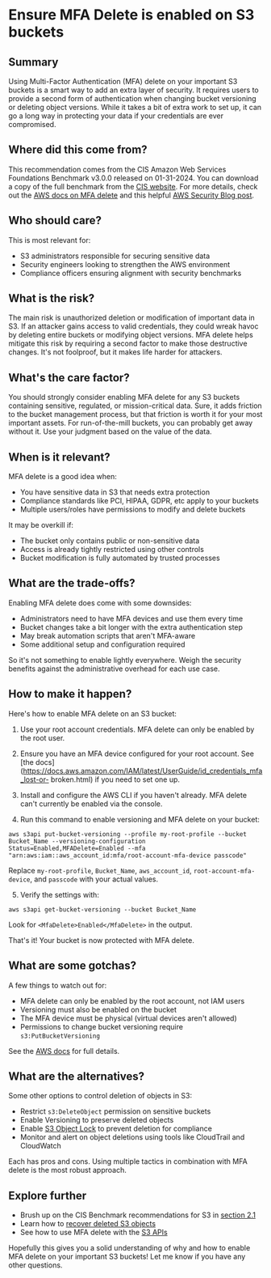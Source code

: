 # Ensure MFA Delete is enabled on S3 buckets

## Summary
Using Multi-Factor Authentication (MFA) delete on your important S3 buckets is a smart way to add an extra layer of security. It requires users to provide a second form of authentication when changing bucket versioning or deleting object versions. While it takes a bit of extra work to set up, it can go a long way in protecting your data if your credentials are ever compromised.

## Where did this come from?
This recommendation comes from the CIS Amazon Web Services Foundations Benchmark v3.0.0 released on 01-31-2024. You can download a copy of the full benchmark from the [CIS website](https://downloads.cisecurity.org/#/). For more details, check out the [AWS docs on MFA delete](https://docs.aws.amazon.com/AmazonS3/latest/dev/UsingMFADelete.html) and this helpful [AWS Security Blog post](https://aws.amazon.com/blogs/security/securing-access-to-aws-using-mfa-part-3/).

## Who should care?
This is most relevant for:
- S3 administrators responsible for securing sensitive data 
- Security engineers looking to strengthen the AWS environment
- Compliance officers ensuring alignment with security benchmarks

## What is the risk?
The main risk is unauthorized deletion or modification of important data in S3. If an attacker gains access to valid credentials, they could wreak havoc by deleting entire buckets or modifying object versions. MFA delete helps mitigate this risk by requiring a second factor to make those destructive changes. It's not foolproof, but it makes life harder for attackers.

## What's the care factor? 
You should strongly consider enabling MFA delete for any S3 buckets containing sensitive, regulated, or mission-critical data. Sure, it adds friction to the bucket management process, but that friction is worth it for your most important assets. For run-of-the-mill buckets, you can probably get away without it. Use your judgment based on the value of the data.

## When is it relevant?
MFA delete is a good idea when:
- You have sensitive data in S3 that needs extra protection 
- Compliance standards like PCI, HIPAA, GDPR, etc apply to your buckets
- Multiple users/roles have permissions to modify and delete buckets

It may be overkill if:
- The bucket only contains public or non-sensitive data
- Access is already tightly restricted using other controls 
- Bucket modification is fully automated by trusted processes

## What are the trade-offs?
Enabling MFA delete does come with some downsides:
- Administrators need to have MFA devices and use them every time 
- Bucket changes take a bit longer with the extra authentication step
- May break automation scripts that aren't MFA-aware
- Some additional setup and configuration required

So it's not something to enable lightly everywhere. Weigh the security benefits against the administrative overhead for each use case.

## How to make it happen?
Here's how to enable MFA delete on an S3 bucket:

1. Use your root account credentials. MFA delete can only be enabled by the root user.

2. Ensure you have an MFA device configured for your root account. See [the docs](https://docs.aws.amazon.com/IAM/latest/UserGuide/id_credentials_mfa_lost-or- broken.html) if you need to set one up.

3. Install and configure the AWS CLI if you haven't already. MFA delete can't currently be enabled via the console. 

4. Run this command to enable versioning and MFA delete on your bucket:

```
aws s3api put-bucket-versioning --profile my-root-profile --bucket Bucket_Name --versioning-configuration Status=Enabled,MFADelete=Enabled --mfa "arn:aws:iam::aws_account_id:mfa/root-account-mfa-device passcode"
```

Replace `my-root-profile`, `Bucket_Name`, `aws_account_id`, `root-account-mfa-device`, and `passcode` with your actual values.

5. Verify the settings with:

```
aws s3api get-bucket-versioning --bucket Bucket_Name
```

Look for `<MfaDelete>Enabled</MfaDelete>` in the output. 

That's it! Your bucket is now protected with MFA delete. 

## What are some gotchas?
A few things to watch out for:

- MFA delete can only be enabled by the root account, not IAM users
- Versioning must also be enabled on the bucket
- The MFA device must be physical (virtual devices aren't allowed)
- Permissions to change bucket versioning require `s3:PutBucketVersioning`

See the [AWS docs](https://docs.aws.amazon.com/AmazonS3/latest/dev/UsingMFADelete.html) for full details.

## What are the alternatives?
Some other options to control deletion of objects in S3:

- Restrict `s3:DeleteObject` permission on sensitive buckets
- Enable Versioning to preserve deleted objects
- Enable [S3 Object Lock](https://docs.aws.amazon.com/AmazonS3/latest/dev/object-lock.html) to prevent deletion for compliance
- Monitor and alert on object deletions using tools like CloudTrail and CloudWatch

Each has pros and cons. Using multiple tactics in combination with MFA delete is the most robust approach.

## Explore further
- Brush up on the CIS Benchmark recommendations for S3 in [section 2.1](https://d1.awsstatic.com/whitepapers/compliance/AWS_CIS_Foundations_Benchmark.pdf) 
- Learn how to [recover deleted S3 objects](https://docs.aws.amazon.com/AmazonS3/latest/user-guide/undelete-objects.html)
- See how to use MFA delete with the [S3 APIs](https://docs.aws.amazon.com/AmazonS3/latest/API/API_DeleteObject.html)

Hopefully this gives you a solid understanding of why and how to enable MFA delete on your important S3 buckets! Let me know if you have any other questions.
